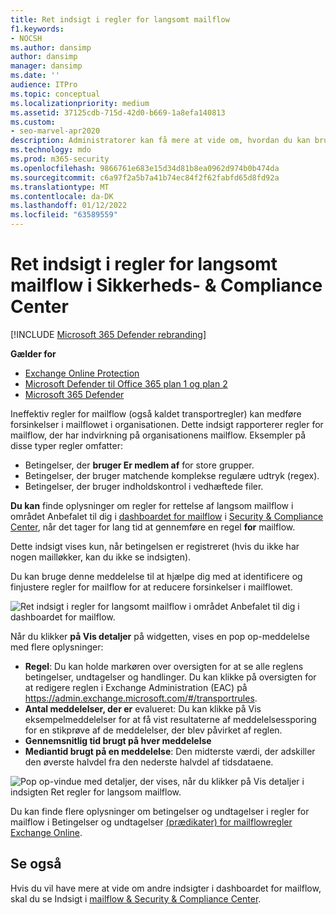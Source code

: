 ```yaml
---
title: Ret indsigt i regler for langsomt mailflow
f1.keywords:
- NOCSH
ms.author: dansimp
author: dansimp
manager: dansimp
ms.date: ''
audience: ITPro
ms.topic: conceptual
ms.localizationpriority: medium
ms.assetid: 37125cdb-715d-42d0-b669-1a8efa140813
ms.custom:
- seo-marvel-apr2020
description: Administratorer kan få mere at vide om, hvordan du kan bruge indsigt i Ret regler for langsom mailflow i Security & Compliance Center til at identificere og løse ineffektiv eller ødelagte regler for mailflow (også kaldet transportregler) i deres organisation.
ms.technology: mdo
ms.prod: m365-security
ms.openlocfilehash: 9866761e683e15d34d81b8ea0962d974b0b474da
ms.sourcegitcommit: c6a97f2a5b7a41b74ec84f2f62fabfd65d8fd92a
ms.translationtype: MT
ms.contentlocale: da-DK
ms.lasthandoff: 01/12/2022
ms.locfileid: "63589559"
---
```

# <a name="fix-slow-mail-flow-rules-insight-in-the-security--compliance-center"></a>Ret indsigt i regler for langsomt mailflow i Sikkerheds- & Compliance Center

[!INCLUDE [Microsoft 365 Defender rebranding](../includes/microsoft-defender-for-office.md)]

**Gælder for**
- [Exchange Online Protection](exchange-online-protection-overview.md)
- [Microsoft Defender til Office 365 plan 1 og plan 2](defender-for-office-365.md)
- [Microsoft 365 Defender](../defender/microsoft-365-defender.md)

Ineffektiv regler for mailflow (også kaldet transportregler) kan medføre forsinkelser i mailflowet i organisationen. Dette indsigt rapporterer regler for mailflow, der har indvirkning på organisationens mailflow. Eksempler på disse typer regler omfatter:

- Betingelser, der **bruger Er medlem af** for store grupper.
- Betingelser, der bruger matchende komplekse regulære udtryk (regex).
- Betingelser, der bruger indholdskontrol i vedhæftede filer.

**Du kan** finde oplysninger om regler for rettelse af langsom mailflow i området Anbefalet til dig i [dashboardet for mailflow](mail-flow-insights-v2.md) i [Security & Compliance Center](https://protection.office.com), når det tager for lang tid at gennemføre en regel **for** mailflow.

Dette indsigt vises kun, når betingelsen er registreret (hvis du ikke har nogen mailløkker, kan du ikke se indsigten).

Du kan bruge denne meddelelse til at hjælpe dig med at identificere og finjustere regler for mailflow for at reducere forsinkelser i mailflowet.

![Ret indsigt i regler for langsomt mailflow i området Anbefalet til dig i dashboardet for mailflow.](../../media/mfi-fix-slow-mail-flow-rules.png)

Når du klikker **på Vis detaljer** på widgetten, vises en pop op-meddelelse med flere oplysninger:

- **Regel**: Du kan holde markøren over oversigten for at se alle reglens betingelser, undtagelser og handlinger. Du kan klikke på oversigten for at redigere reglen i Exchange Administration (EAC) på <https://admin.exchange.microsoft.com/#/transportrules>.
- **Antal meddelelser, der er** evalueret:  Du kan klikke på Vis eksempelmeddelelser for at få vist resultaterne af meddelelsessporing for en stikprøve af de meddelelser, der blev påvirket af reglen.[](message-trace-scc.md)
- **Gennemsnitlig tid brugt på hver meddelelse**
- **Mediantid brugt på en meddelelse**: Den midterste værdi, der adskiller den øverste halvdel fra den nederste halvdel af tidsdataene.

![Pop op-vindue med detaljer, der vises, når du klikker på Vis detaljer i indsigten Ret regler for langsom mailflow.](../../media/mfi-fix-slow-mail-flow-rules-details.png)

Du kan finde flere oplysninger om betingelser og undtagelser i regler for mailflow i Betingelser og undtagelser [(prædikater) for mailflowregler Exchange Online](/Exchange/security-and-compliance/mail-flow-rules/conditions-and-exceptions).

## <a name="see-also"></a>Se også

Hvis du vil have mere at vide om andre indsigter i dashboardet for mailflow, skal du se Indsigt i [mailflow & Security & Compliance Center](mail-flow-insights-v2.md).